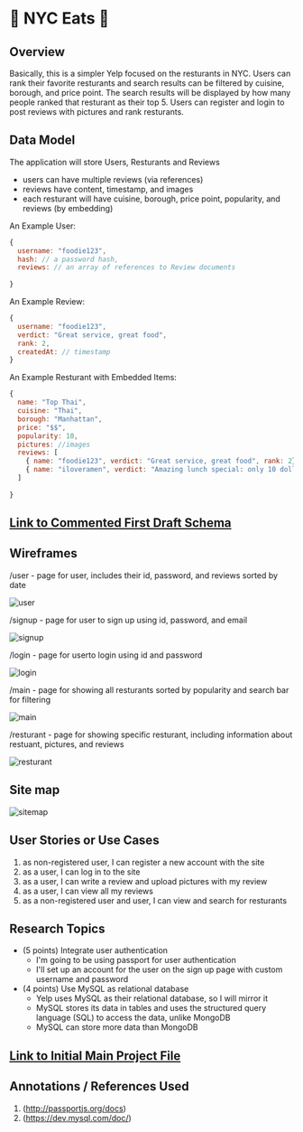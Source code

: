 # :ramen: NYC Eats :shaved_ice:

## Overview

Basically, this is a simpler Yelp focused on the resturants in NYC. Users can rank their favorite resturants and search results can be filtered by cuisine, borough, and price point. The search results will be displayed by how many people ranked that resturant as their top 5. Users can register and login to post reviews with pictures and rank resturants. 

## Data Model

The application will store Users, Resturants and Reviews

* users can have multiple reviews (via references)
* reviews have content, timestamp, and images
* each resturant will have cuisine, borough, price point, popularity, and reviews (by embedding)


An Example User:

```javascript
{
  username: "foodie123",
  hash: // a password hash,
  reviews: // an array of references to Review documents
  
}
```
An Example Review:

```javascript
{
  username: "foodie123",
  verdict: "Great service, great food",
  rank: 2,
  createdAt: // timestamp
}
```

An Example Resturant with Embedded Items:

```javascript
{
  name: "Top Thai",
  cuisine: "Thai",
  borough: "Manhattan",
  price: "$$",
  popularity: 10,
  pictures: //images
  reviews: [
    { name: "foodie123", verdict: "Great service, great food", rank: 2},
    { name: "iloveramen", verdict: "Amazing lunch special: only 10 dollars!!!", rank: 5},
  ]
  
}
```


## [Link to Commented First Draft Schema](db.js) 

## Wireframes

/user - page for user, includes their id, password, and reviews sorted by date

![user](documentation/userinfo.png)

/signup - page for user to sign up using id, password, and email

![signup](documentation/signup.png)

/login - page for userto login using id and password

![login](documentation/login.png)

/main - page for showing all resturants sorted by popularity and search bar for filtering

![main](documentation/main.png)

/resturant - page for showing specific resturant, including information about restuant, pictures, and reviews

![resturant](documentation/resturant.png)

## Site map

![sitemap](documentation/sitemap.png)

## User Stories or Use Cases

1. as non-registered user, I can register a new account with the site
2. as a user, I can log in to the site
3. as a user, I can write a review and upload pictures with my review
4. as a user, I can view all my reviews 
5. as a non-registered user and user, I can view and search for resturants


## Research Topics

* (5 points) Integrate user authentication
    * I'm going to be using passport for user authentication
    * I'll set up an account for the user on the sign up page with custom username and password
* (4 points) Use MySQL as relational database
    * Yelp uses MySQL as their relational database, so I will mirror it
    * MySQL stores its data in tables and uses the structured query language (SQL) to access the data, unlike MongoDB
    * MySQL can store more data than MongoDB


## [Link to Initial Main Project File](app.js) 


## Annotations / References Used

1. (http://passportjs.org/docs)
2. (https://dev.mysql.com/doc/) 

